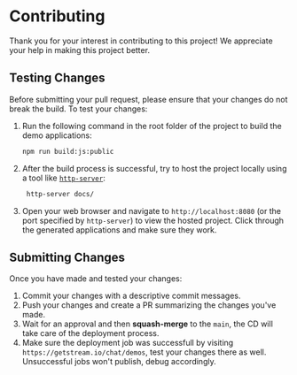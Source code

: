 # Contributing

Thank you for your interest in contributing to this project! We appreciate your help in making this project better.

## Testing Changes

Before submitting your pull request, please ensure that your changes do not break the build. To test your changes:

1. Run the following command in the root folder of the project to build the demo applications:

   ```bash
   npm run build:js:public
   ```

2. After the build process is successful, try to host the project locally using a tool like [`http-server`](https://npmjs.com/http-server):

   ```bash
    http-server docs/
   ```

3. Open your web browser and navigate to `http://localhost:8080` (or the port specified by `http-server`) to view the hosted project. Click through the generated applications and make sure they work.

## Submitting Changes

Once you have made and tested your changes:

1. Commit your changes with a descriptive commit messages.
2. Push your changes and create a PR summarizing the changes you've made.
3. Wait for an approval and then **squash-merge** to the `main`, the CD will take care of the deployment process.
4. Make sure the deployment job was successfull by visiting `https://getstream.io/chat/demos`, test your changes there as well. Unsuccessful jobs won't publish, debug accordingly.
